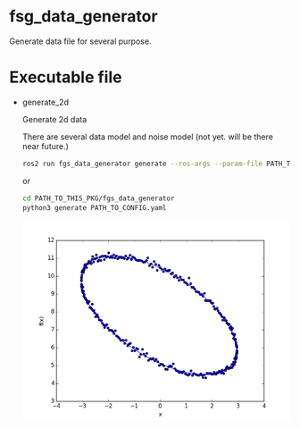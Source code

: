 # fsg_data_generator

Generate data file for several purpose.

# Executable file

- generate_2d

    Generate 2d data

    There are several data model and noise model (not yet. will be there near future.)

    ```bash
    ros2 run fgs_data_generator generate --ros-args --param-file PATH_TO_CONFIG.yaml
    ```

    or

    ```bash
    cd PATH_TO_THIS_PKG/fgs_data_generator
    python3 generate PATH_TO_CONFIG.yaml
    ```

  ![data_sample](https://github.com/fugashy/fgs_opt/blob/images/ellipse_data.png)
